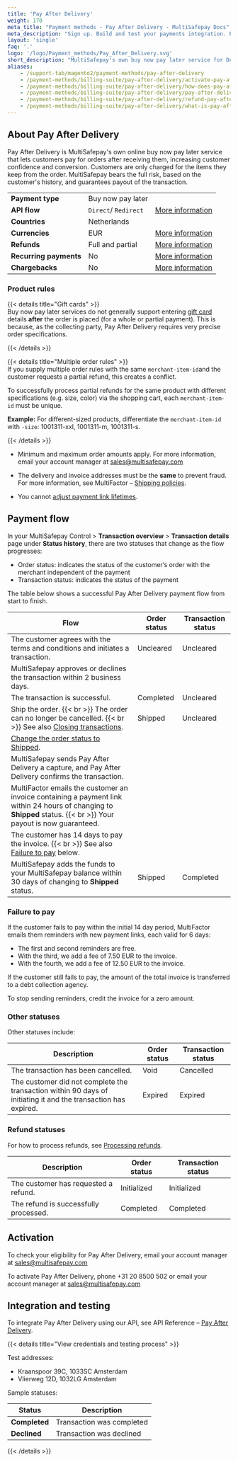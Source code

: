 ```yaml
---
title: 'Pay After Delivery'
weight: 170
meta_title: "Payment methods - Pay After Delivery - MultiSafepay Docs"
meta_description: "Sign up. Build and test your payments integration. Explore our products and services. Use our API Reference, SDKs, and wrappers. Get support."
layout: 'single'
faq: '.'
logo: '/logo/Payment_methods/Pay_After_Delivery.svg' 
short_description: "MultiSafepay's own buy now pay later service for Dutch merchants"
aliases:
    - /support-tab/magento2/payment-methods/pay-after-delivery
    - /payment-methods/billing-suite/pay-after-delivery/activate-pay-after-delivery 
    - /payment-methods/billing-suite/pay-after-delivery/how-does-pay-after-delivery-work
    - /payment-methods/billing-suite/pay-after-delivery/pay-after-delivery-testing
    - /payment-methods/billing-suite/pay-after-delivery/refund-pay-after-delivery
    - /payment-methods/billing-suite/pay-after-delivery/what-is-pay-after-delivery
---
```


## About Pay After Delivery
Pay After Delivery is MultiSafepay's own online buy now pay later service that lets customers pay for orders after receiving them, increasing customer confidence and conversion. Customers are only charged for the items they keep from the order. MultiSafepay bears the full risk, based on the customer's history, and guarantees payout of the transaction.

|   |   |   |
|---|---|---| 
| **Payment type** | Buy now pay later   |  | 
| **API flow** | `Direct`/ `Redirect` | [More information](/faq/api/difference-between-direct-and-redirect) | 
| **Countries** | Netherlands |  | 
| **Currencies** | EUR | [More information](/faq/general/supported-currencies) |
| **Refunds** | Full and partial | [More information](/payment-methods/billing-suite/pay-after-delivery/faq/processing-refunds/) |
| **Recurring payments** | No | [More information](/tools/recurring-payments) |
| **Chargebacks** | No | [More information](/faq/chargebacks) |

### Product rules

{{< details title="Gift cards" >}}
&nbsp;  
Buy now pay later services do not generally support entering [gift card](/payment-methods/prepaid-cards/gift-cards) details **after** the order is placed (for a whole or partial payment). This is because, as the collecting party, Pay After Delivery requires very precise order specifications. 

{{< /details >}}

{{< details title="Multiple order rules" >}}
&nbsp;  
If you supply multiple order rules with the same `merchant-item-id`and the customer requests a partial refund, this creates a conflict. 

To successfully process partial refunds for the same product with different specifications (e.g. size, color) via the shopping cart, each `merchant-item-id` must be unique.

**Example:** For different-sized products, differentiate the `merchant-item-id` with `-size`: 1001311-xxl, 1001311-m, 1001311-s.

{{< /details >}}

- Minimum and maximum order amounts apply. For more information, email your account manager at <sales@multisafepay.com>

- The delivery and invoice addresses must be the **same** to prevent fraud. For&nbsp;more information, see MultiFactor – [Shipping policies](https://www.multifactor.nl/voorwaarden/shipping-policies).

- You cannot [adjust payment link lifetimes](/faq/api/lifetime-of-a-payment-link).

## Payment flow

In your MultiSafepay Control > **Transaction overview** > **Transaction details** page under **Status history**, there are two statuses that change as the flow progresses:

- Order status: indicates the status of the customer’s order with the merchant independent of the payment
- Transaction status: indicates the status of the payment

The table below shows a successful Pay After Delivery payment flow from start to finish.

| Flow  | Order status  | Transaction status  |
|---|---|---| 
| The customer agrees with the terms and conditions and initiates a transaction. | Uncleared   | Uncleared | 
| MultiSafepay approves or declines the transaction within 2 business days. |  |  | 
| The transaction is successful. | Completed | Uncleared | 
| Ship the order. {{< br >}} The order can no longer be cancelled. {{< br >}} See also [Closing transactions](/payment-methods/billing-suite/pay-after-delivery/faq/closing-transactions). | Shipped | Uncleared |
| [Change the order status to Shipped](/payment-methods/billing-suite/pay-after-delivery/faq/changing-order-status-to-shipped/). |  |  |
| MultiSafepay sends Pay After Delivery a capture, and Pay After Delivery confirms the transaction. |  |  |
| MultiFactor emails the customer an invoice containing a payment link within 24 hours of changing to **Shipped** status. {{< br >}} Your payout is now guaranteed. |  |  |
| The customer has 14 days to pay the invoice. {{< br >}} See also [Failure to pay](#failure-to-pay) below.  |  |  |
| MultiSafepay adds the funds to your MultiSafepay balance within 30 days of changing to **Shipped** status.  | Shipped | Completed |


### Failure to pay

If the customer fails to pay within the initial 14 day period, MultiFactor emails them reminders with new payment links, each valid for 6 days: 

- The first and second reminders are free. 
- With the third, we add a fee of 7.50 EUR to the invoice. 
- With the fourth, we add a fee of 12.50 EUR to the invoice. 

If the customer still fails to pay, the amount of the total invoice is transferred to a debt collection agency. 

To stop sending reminders, credit the invoice for a zero amount. 

### Other statuses
Other statuses include:

| Description | Order status | Transaction status | 
|---|---|---|
| The transaction has been cancelled. | Void | Cancelled |
| The customer did not complete the transaction within 90 days of initiating it and the transaction has expired. | Expired | Expired |

### Refund statuses

For how to process refunds, see [Processing refunds](/payment-methods/billing-suite/pay-after-delivery/faq/processing-refunds/).

| Description | Order status | Transaction status |
|---|---|---|
| The customer has requested a refund. | Initialized | Initialized |  
| The refund is successfully processed. | Completed | Completed | 

## Activation
To check your eligibility for Pay After Delivery, email your account manager at <sales@multisafepay.com>

To activate Pay After Delivery, phone +31 20 8500 502 or email your account manager at <sales@multisafepay.com> 

## Integration and testing
To integrate Pay After Delivery using our API, see API Reference – [Pay After Delivery](/api/#pay-after-delivery).

{{< details title="View credentials and testing process" >}}

Test addresses:

- Kraanspoor 39C, 1033SC Amsterdam
- Vlierweg 12D, 1032LG Amsterdam

Sample statuses:

| Status | Description |
|---|---|
| **Completed** | Transaction was completed |
| **Declined** | Transaction was declined |

{{< /details >}}

